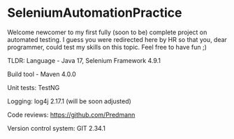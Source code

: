 # SeleniumAutomationPractice

Welcome newcomer to my first fully (soon to be) complete project on automated testing. I guess you were redirected here by HR so that you, dear programmer, could test my skills on this topic. Feel free to have fun ;)

TLDR: Language - Java 17, Selenium Framework 4.9.1

Build tool - Maven 4.0.0

Unit tests: TestNG

Logging: log4j 2.17.1 (will be soon adjusted)

Code reviews: https://github.com/Predmann

Version control system: GIT 2.34.1
